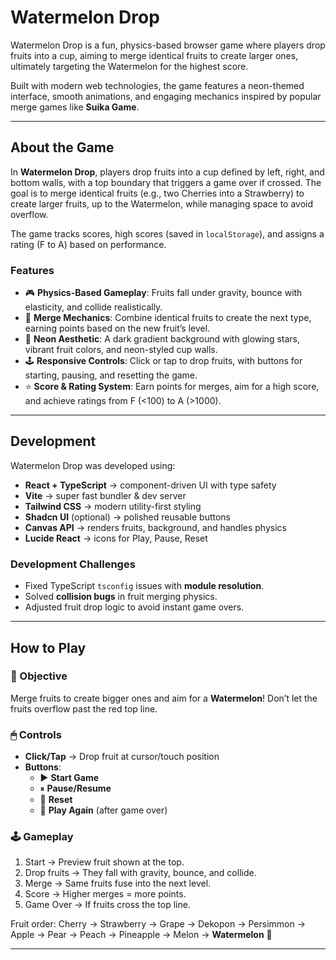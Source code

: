 # Watermelon Drop

Watermelon Drop is a fun, physics-based browser game where players drop fruits into a cup, aiming to merge identical fruits to create larger ones, ultimately targeting the Watermelon for the highest score.  

Built with modern web technologies, the game features a neon-themed interface, smooth animations, and engaging mechanics inspired by popular merge games like **Suika Game**.

---

## About the Game

In **Watermelon Drop**, players drop fruits into a cup defined by left, right, and bottom walls, with a top boundary that triggers a game over if crossed. The goal is to merge identical fruits (e.g., two Cherries into a Strawberry) to create larger fruits, up to the Watermelon, while managing space to avoid overflow.  

The game tracks scores, high scores (saved in `localStorage`), and assigns a rating (F to A) based on performance.

### Features
- 🎮 **Physics-Based Gameplay**: Fruits fall under gravity, bounce with elasticity, and collide realistically.
- 🍓 **Merge Mechanics**: Combine identical fruits to create the next type, earning points based on the new fruit’s level.
- 🌌 **Neon Aesthetic**: A dark gradient background with glowing stars, vibrant fruit colors, and neon-styled cup walls.
- 🕹 **Responsive Controls**: Click or tap to drop fruits, with buttons for starting, pausing, and resetting the game.
- ⭐ **Score & Rating System**: Earn points for merges, aim for a high score, and achieve ratings from F (<100) to A (>1000).

---

## Development

Watermelon Drop was developed using:

- **React + TypeScript** → component-driven UI with type safety  
- **Vite** → super fast bundler & dev server  
- **Tailwind CSS** → modern utility-first styling  
- **Shadcn UI** (optional) → polished reusable buttons  
- **Canvas API** → renders fruits, background, and handles physics  
- **Lucide React** → icons for Play, Pause, Reset  

### Development Challenges
- Fixed TypeScript `tsconfig` issues with **module resolution**.  
- Solved **collision bugs** in fruit merging physics.  
- Adjusted fruit drop logic to avoid instant game overs.  

---

## How to Play

### 🎯 Objective
Merge fruits to create bigger ones and aim for a **Watermelon**! Don’t let the fruits overflow past the red top line.

### 🖱 Controls
- **Click/Tap** → Drop fruit at cursor/touch position  
- **Buttons**:
  - ▶ **Start Game**  
  - ⏸ **Pause/Resume**  
  - 🔄 **Reset**  
  - 🔁 **Play Again** (after game over)  

### 🕹 Gameplay
1. Start → Preview fruit shown at the top.  
2. Drop fruits → They fall with gravity, bounce, and collide.  
3. Merge → Same fruits fuse into the next level.  
4. Score → Higher merges = more points.  
5. Game Over → If fruits cross the top line.  

Fruit order: Cherry → Strawberry → Grape → Dekopon → Persimmon → Apple → Pear → Peach → Pineapple → Melon → **Watermelon** 🍉  

---
